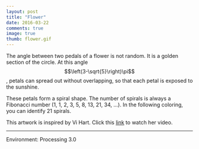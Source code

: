 ```yaml
---
layout: post
title: "Flower"
date: 2016-03-22
comments: true
image: true
thumb: flower.gif
---	
```


The angle between two pedals of a flower is not random. It is a golden section of the circle. At this angle $$\left(3-\sqrt{5}\right)\pi$$, petals can spread out without overlapping, so that each petal is exposed to the sunshine.

These petals form a spiral shape. The number of spirals is always a Fibonacci number (1, 1, 2, 3, 5, 8, 13, 21, 34, ...). In the following coloring, you can identify 21 spirals.

<script type="text/javascript" src="/users/jcyang/plugin/processing.min.js"></script>
<canvas data-processing-sources="/users/jcyang/assets/files/Flower.pde"></canvas>

This artwork is inspired by Vi Hart. Click this [link](https://www.youtube.com/watch?v=ahXIMUkSXX0) to watch her video.

---

Environment: Processing 3.0
